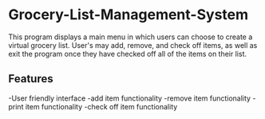 # Grocery-List-Management-System
This program displays a main menu in which users can choose to create a virtual grocery list. User's may add, remove, and check off items, as well as exit the program once they have checked off all of the items on their list.

## Features
-User friendly interface
-add item functionality
-remove item functionality
-print item functionality
-check off item functionality

